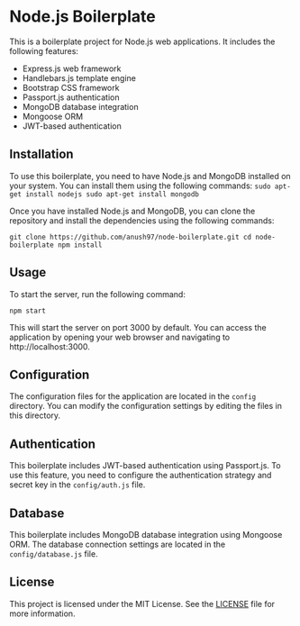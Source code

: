 # Node.js Boilerplate

This is a boilerplate project for Node.js web applications. It includes the following features:

- Express.js web framework
- Handlebars.js template engine
- Bootstrap CSS framework
- Passport.js authentication
- MongoDB database integration
- Mongoose ORM
- JWT-based authentication

## Installation

To use this boilerplate, you need to have Node.js and MongoDB installed on your system. You can install them using the following commands:
`sudo apt-get install nodejs
sudo apt-get install mongodb`


Once you have installed Node.js and MongoDB, you can clone the repository and install the dependencies using the following commands:

`git clone https://github.com/anush97/node-boilerplate.git
cd node-boilerplate
npm install`

## Usage

To start the server, run the following command:

`npm start`

This will start the server on port 3000 by default. You can access the application by opening your web browser and navigating to http://localhost:3000.

## Configuration

The configuration files for the application are located in the `config` directory. You can modify the configuration settings by editing the files in this directory.

## Authentication

This boilerplate includes JWT-based authentication using Passport.js. To use this feature, you need to configure the authentication strategy and secret key in the `config/auth.js` file.

## Database

This boilerplate includes MongoDB database integration using Mongoose ORM. The database connection settings are located in the `config/database.js` file.

## License

This project is licensed under the MIT License. See the [LICENSE](LICENSE) file for more information.
